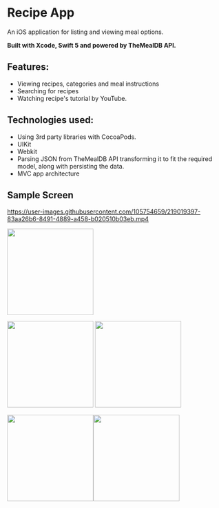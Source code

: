 # Recipe App   

An iOS application for listing and viewing meal options.

**Built with Xcode, Swift 5 and powered by TheMealDB API.**

## Features:
* Viewing recipes, categories and meal instructions
* Searching for recipes
* Watching recipe's tutorial by YouTube.

## Technologies used:
* Using 3rd party libraries with CocoaPods.
* UIKit
* Webkit
* Parsing JSON from TheMealDB API transforming it to fit the required model, along with persisting the data.
* MVC app architecture

## Sample Screen

https://user-images.githubusercontent.com/105754659/219019397-83aa26b6-8491-4889-a458-b020510b03eb.mp4


<img src="https://user-images.githubusercontent.com/105754659/219022691-c1459e90-2bde-4b6b-ba8f-f29f5f918abe.png" width="200">

<img src="https://user-images.githubusercontent.com/105754659/219021911-6fc7c9a2-26b1-4d59-99aa-31c745214a92.png" width="200"> <img src="https://user-images.githubusercontent.com/105754659/219019798-2cf98d5f-c0fd-41c0-9d96-f4089a8c5f61.png" width="200">

<img src="https://user-images.githubusercontent.com/105754659/219022479-f2b0000b-a319-4232-a2e9-3b980d0716cf.png" width="200"><img src="https://user-images.githubusercontent.com/105754659/219022547-61b16ff9-63fb-4adb-a5fe-0414e4fc73a7.png" width="200">

